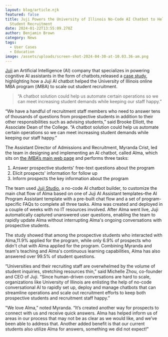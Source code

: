```yaml
---
layout: blog/article.njk
featured: false
title: Juji Powers the University of Illinois No-Code AI Chatbot to Help Grow
  Student Recruitment
date: 2024-01-22T13:55:09.278Z
author: Benjamin Brown
category: News
tags:
  - User Cases
  - Education
image: /assets/uploads/screen-shot-2024-04-30-at-10.03.36-am.png
---
```



[Juji](https://cts.businesswire.com/ct/CT?id=smartlink&url=https%3A%2F%2Fjuji.io%2F&esheet=52584205&newsitemid=20220224005107&lan=en-US&anchor=Juji+Inc.&index=1&md5=50762b9b87e2d11674a8db9bd2578709) an Artificial Intelligence (AI) company that specializes in powering cognitive AI assistants in the form of chatbots,released a [case study](https://cts.businesswire.com/ct/CT?id=smartlink&url=https%3A%2F%2Fjuji.io%2Fblog%2Fcase-study-using-juji-cognitive-ai-chatbot-to-scale-student-recruitment-of-online-programs%2F%23article-start&esheet=52584205&newsitemid=20220224005107&lan=en-US&anchor=case+study&index=2&md5=51487fe1d933df592919b9dd33eb66e5), highlighting how a Juji AI chatbot helped the University of Illinois online MBA program (iMBA) to scale out student recruitment.



> “A chatbot solution could help us automate certain operations so we can meet increasing student demands while keeping our staff happy.”



“We have a handful of recruitment staff members who need to answer tens of thousands of questions from prospective students in addition to their other responsibilities such as advising students,” said Brooke Elliott, the Associate Dean of the College. “A chatbot solution could help us automate certain operations so we can meet increasing student demands while keeping our staff happy."

The Assistant Director of Admissions and Recruitment, Myranda Crist, led the team in designing and implementing an AI chatbot, called Alma, which sits on [the iMBA’s main web page](https://cts.businesswire.com/ct/CT?id=smartlink&url=https%3A%2F%2Fonlinemba.illinois.edu%2F&esheet=52584205&newsitemid=20220224005107&lan=en-US&anchor=the+iMBA%26%238217%3Bs+main+web+page&index=3&md5=f6a6ed077093c005a168891c4b8335f9) and performs three tasks:

1. Answer prospective students' free-text questions about the program
2. Elicit prospects' information for follow up
3. Inform prospects the key information about the program



The team used [Juji Studio](https://cts.businesswire.com/ct/CT?id=smartlink&url=https%3A%2F%2Fjuji.io%2Fno-code-ai-chatbot-builder%2F&esheet=52584205&newsitemid=20220224005107&lan=en-US&anchor=Juji+Studio&index=4&md5=a99cef60edba0a43e4a96db31a9d1bf4), a no-code AI chatbot builder, to customize the main chat flow of Alma based on one of Juji AI Assistant templates–the AI Program Assistant template with a pre-built chat flow and a set of program-specific FAQs to complete all three tasks. Alma was created and deployed in a couple of weeks with no IT resources involved. After Alma went live, Juji automatically captured unanswered user questions, enabling the team to rapidly update Alma without interrupting Alma's ongoing conversations with prospective students.

The study showed that among the prospective students who interacted with Alma,11.9% applied for the program, while only 6.9% of prospects who didn't chat with Alma applied for the program. Combining Myranda and team's teaching and Alma's continuous learning capabilities, Alma has also answered over 99.5% of student questions.

“Universities and their recruiting staff are overwhelmed by the volume of student inquiries, stretching resources thin,” said Michelle Zhou, co-founder and CEO of Juji. “Since human-driven conversations are hard to scale, organizations like University of Illinois are enlisting the help of no-code conversational AI to rapidly set up, deploy and manage chatbots that can streamline operations and scale out recruitment efforts to keep both prospective students and recruitment staff happy.”

"We love Alma,” noted Myranda. “It’s created another way for prospects to connect with us and receive quick answers. Alma has helped inform us of areas in our process that may not be as clear as we would like, and we’ve been able to address that. Another added benefit is that our current students also utilize Alma for answers, something we did not expect!"
